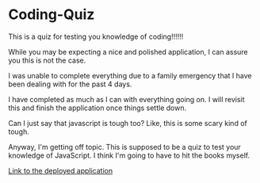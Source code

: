 # Coding-Quiz
This is a quiz for testing you knowledge of coding!!!!!!

While you may be expecting a nice and polished application, I can assure you this is not the case.

I was unable to complete everything due to a family emergency that I have been dealing with for the past 4 days.

I have completed as much as I can with everything going on. I will revisit this and finish the application once things settle down.

Can I just say that javascript is tough too? Like, this is some scary kind of tough.

Anyway, I'm getting off topic. This is supposed to be a quiz to test your knowledge of JavaScript. I think I'm going to have to hit the books myself.

[Link to the deployed application](https://duffieldml.github.io/Coding-Quiz/)
